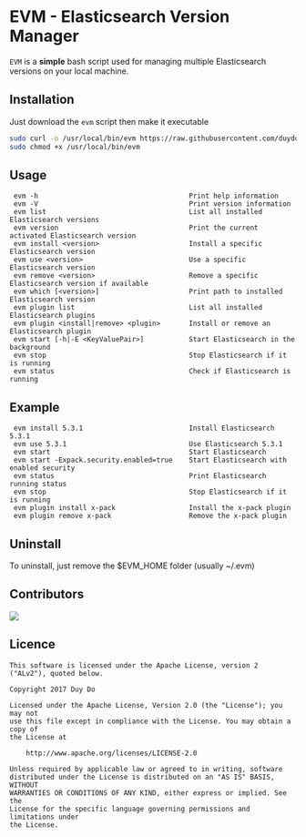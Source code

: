 EVM - Elasticsearch Version Manager
===================================

`EVM` is a **simple** bash script used for managing multiple Elasticsearch versions on your local machine.

## Installation

Just download the `evm` script then make it executable

```sh
sudo curl -o /usr/local/bin/evm https://raw.githubusercontent.com/duydo/evm/master/evm
sudo chmod +x /usr/local/bin/evm
```

## Usage

```
 evm -h                                     Print help information
 evm -V                                     Print version information
 evm list                                   List all installed Elasticsearch versions
 evm version                                Print the current activated Elasticsearch version
 evm install <version>                      Install a specific Elasticsearch version
 evm use <version>                          Use a specific Elasticsearch version
 evm remove <version>                       Remove a specific Elasticsearch version if available
 evm which [<version>]                      Print path to installed Elasticsearch version
 evm plugin list                            List all installed Elasticsearch plugins
 evm plugin <install|remove> <plugin>       Install or remove an Elasticsearch plugin
 evm start [-h|-E <KeyValuePair>]           Start Elasticsearch in the background
 evm stop                                   Stop Elasticsearch if it is running
 evm status                                 Check if Elasticsearch is running
```

## Example

```
 evm install 5.3.1                          Install Elasticsearch 5.3.1
 evm use 5.3.1                              Use Elasticsearch 5.3.1
 evm start                                  Start Elasticsearch
 evm start -Expack.security.enabled=true    Start Elasticsearch with enabled security
 evm status                                 Print Elasticsearch running status
 evm stop                                   Stop Elasticsearch if it is running
 evm plugin install x-pack                  Install the x-pack plugin
 evm plugin remove x-pack                   Remove the x-pack plugin
```

## Uninstall

To uninstall, just remove the $EVM_HOME folder (usually ~/.evm)

## Contributors

<a href="https://github.com/duydo/evm/graphs/contributors">
    <img src="https://contrib.rocks/image?repo=duydo/evm"/>
</a>

## Licence

    This software is licensed under the Apache License, version 2 ("ALv2"), quoted below.

    Copyright 2017 Duy Do

    Licensed under the Apache License, Version 2.0 (the "License"); you may not
    use this file except in compliance with the License. You may obtain a copy of
    the License at

        http://www.apache.org/licenses/LICENSE-2.0

    Unless required by applicable law or agreed to in writing, software
    distributed under the License is distributed on an "AS IS" BASIS, WITHOUT
    WARRANTIES OR CONDITIONS OF ANY KIND, either express or implied. See the
    License for the specific language governing permissions and limitations under
    the License.
